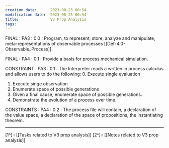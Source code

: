 ```yaml
---
creation date:		2023-08-25 00:54
modification date:	2023-08-25 00:54
title: 				V3 Prop Analysis
tags:
---
```

FINAL : PA3 : 0.0 : Program, to represent, store, analyze and manipulate, meta-representations of observable processes [[Def-4.0-Observable_Process]].

FINAL : PA4 : 0.1 : Provide a basis for process mechanical simulation.

CONSTRAINT : PA3 : 0.1 : The Interpreter reads a written in process calculus and allows users to do the following:
0. Execute single evaluation
1. Execute singe observation
2. Enumerate space of possible generations
3. Given a final cause, enumerate space of possible generations.
4. Demonstrate the evolution of a process over time. 

CONSTRAINTS  : PA4 : 0.2 : The process file will contain, a declaration of the value space, a declaration of the space of propositions, the instantiating theorem.


---
[1^]:: [[Tasks related to V3 prop analysis]]
[2^]:: [[Notes related to V3 prop analysis]]